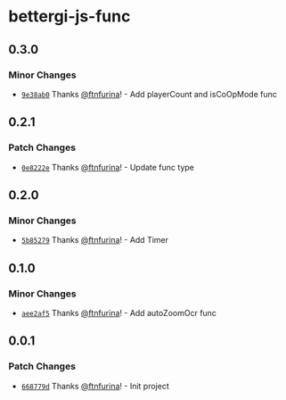 # bettergi-js-func

## 0.3.0

### Minor Changes

- [`9e38ab0`](https://github.com/ftnfurina/bettergi-js/commit/9e38ab02d6d65c760b990855ba32cfab6886f19c) Thanks [@ftnfurina](https://github.com/ftnfurina)! - Add playerCount and isCoOpMode func

## 0.2.1

### Patch Changes

- [`0e8222e`](https://github.com/ftnfurina/bettergi-js/commit/0e8222e39e3a6267be9c9543db97f1969b6292a2) Thanks [@ftnfurina](https://github.com/ftnfurina)! - Update func type

## 0.2.0

### Minor Changes

- [`5b85279`](https://github.com/ftnfurina/bettergi-js/commit/5b8527956be293cd915c5686b1da33f6c1fbb18d) Thanks [@ftnfurina](https://github.com/ftnfurina)! - Add Timer

## 0.1.0

### Minor Changes

- [`aee2af5`](https://github.com/ftnfurina/bettergi-js/commit/aee2af5f4e166b32372530458b882f50bf2d2835) Thanks [@ftnfurina](https://github.com/ftnfurina)! - Add autoZoomOcr func

## 0.0.1

### Patch Changes

- [`668779d`](https://github.com/ftnfurina/bettergi-js/commit/668779d1e34461356295071be72fe183920b9eac) Thanks [@ftnfurina](https://github.com/ftnfurina)! - Init project
